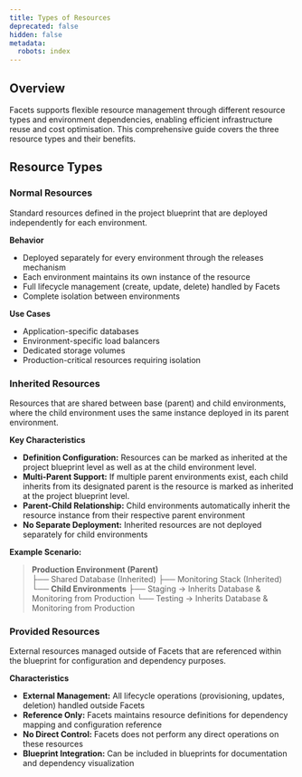 ```yaml
---
title: Types of Resources
deprecated: false
hidden: false
metadata:
  robots: index
---
```

## Overview

Facets supports flexible resource management through different resource types and environment dependencies, enabling efficient infrastructure reuse and cost optimisation. This comprehensive guide covers the three resource types and their benefits.

## Resource Types

### Normal Resources

Standard resources defined in the project blueprint that are deployed independently for each environment.

**Behavior**

* Deployed separately for every environment through the releases mechanism
* Each environment maintains its own instance of the resource
* Full lifecycle management (create, update, delete) handled by Facets
* Complete isolation between environments

**Use Cases**

* Application-specific databases
* Environment-specific load balancers
* Dedicated storage volumes
* Production-critical resources requiring isolation

### Inherited Resources

Resources that are shared between base (parent) and child environments, where the child environment uses the same instance deployed in its parent environment.

**Key Characteristics**

* **Definition Configuration:** Resources can be marked as inherited at the project blueprint level as well as at the child environment level.
* **Multi-Parent Support:** If multiple parent environments exist, each child inherits from its designated parent is the resource is marked as inherited at the project blueprint level.
* **Parent-Child Relationship:** Child environments automatically inherit the resource instance from their respective parent environment
* **No Separate Deployment:** Inherited resources are not deployed separately for child environments

**Example Scenario:**

> **Production Environment (Parent)**\
> ├── Shared Database (Inherited)
> ├── Monitoring Stack (Inherited)
> └── **Child Environments**
> ├── Staging → Inherits Database & Monitoring from Production
> └── Testing → Inherits Database & Monitoring from Production

### Provided Resources

External resources managed outside of Facets that are referenced within the blueprint for configuration and dependency purposes.

**Characteristics**

* **External Management:** All lifecycle operations (provisioning, updates, deletion) handled outside Facets
* **Reference Only:** Facets maintains resource definitions for dependency mapping and configuration reference
* **No Direct Control:** Facets does not perform any direct operations on these resources
* **Blueprint Integration:** Can be included in blueprints for documentation and dependency visualization